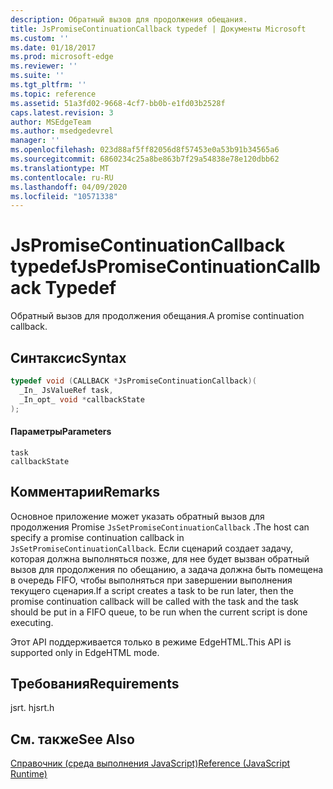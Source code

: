 ```yaml
---
description: Обратный вызов для продолжения обещания.
title: JsPromiseContinuationCallback typedef | Документы Microsoft
ms.custom: ''
ms.date: 01/18/2017
ms.prod: microsoft-edge
ms.reviewer: ''
ms.suite: ''
ms.tgt_pltfrm: ''
ms.topic: reference
ms.assetid: 51a3fd02-9668-4cf7-bb0b-e1fd03b2528f
caps.latest.revision: 3
author: MSEdgeTeam
ms.author: msedgedevrel
manager: ''
ms.openlocfilehash: 023d88af5ff82056d8f57453e0a53b91b34565a6
ms.sourcegitcommit: 6860234c25a8be863b7f29a54838e78e120dbb62
ms.translationtype: MT
ms.contentlocale: ru-RU
ms.lasthandoff: 04/09/2020
ms.locfileid: "10571338"
---
```

# <span data-ttu-id="817c7-103">JsPromiseContinuationCallback typedef</span><span class="sxs-lookup"><span data-stu-id="817c7-103">JsPromiseContinuationCallback Typedef</span></span>
<span data-ttu-id="817c7-104">Обратный вызов для продолжения обещания.</span><span class="sxs-lookup"><span data-stu-id="817c7-104">A promise continuation callback.</span></span>  
  
## <span data-ttu-id="817c7-105">Синтаксис</span><span class="sxs-lookup"><span data-stu-id="817c7-105">Syntax</span></span>  
  
```cpp  
typedef void (CALLBACK *JsPromiseContinuationCallback)(  
  _In_ JsValueRef task,  
  _In_opt_ void *callbackState  
);  
```  
  
#### <span data-ttu-id="817c7-106">Параметры</span><span class="sxs-lookup"><span data-stu-id="817c7-106">Parameters</span></span>  
 `task`  
  `callbackState`  
  
## <span data-ttu-id="817c7-107">Комментарии</span><span class="sxs-lookup"><span data-stu-id="817c7-107">Remarks</span></span>  
 <span data-ttu-id="817c7-108">Основное приложение может указать обратный вызов для продолжения Promise `JsSetPromiseContinuationCallback` .</span><span class="sxs-lookup"><span data-stu-id="817c7-108">The host can specify a promise continuation callback in `JsSetPromiseContinuationCallback`.</span></span> <span data-ttu-id="817c7-109">Если сценарий создает задачу, которая должна выполняться позже, для нее будет вызван обратный вызов для продолжения по обещанию, а задача должна быть помещена в очередь FIFO, чтобы выполняться при завершении выполнения текущего сценария.</span><span class="sxs-lookup"><span data-stu-id="817c7-109">If a script creates a task to be run later, then the promise continuation callback will be called with the task and the task should be put in a FIFO queue, to be run when the current script is done executing.</span></span>  
  
 <span data-ttu-id="817c7-110">Этот API поддерживается только в режиме EdgeHTML.</span><span class="sxs-lookup"><span data-stu-id="817c7-110">This API is supported only in EdgeHTML mode.</span></span>  
  
## <span data-ttu-id="817c7-111">Требования</span><span class="sxs-lookup"><span data-stu-id="817c7-111">Requirements</span></span>  
 <span data-ttu-id="817c7-112">jsrt. h</span><span class="sxs-lookup"><span data-stu-id="817c7-112">jsrt.h</span></span>  
  
## <span data-ttu-id="817c7-113">См. также</span><span class="sxs-lookup"><span data-stu-id="817c7-113">See Also</span></span>  
 [<span data-ttu-id="817c7-114">Справочник (среда выполнения JavaScript)</span><span class="sxs-lookup"><span data-stu-id="817c7-114">Reference (JavaScript Runtime)</span></span>](../chakra-hosting/reference-javascript-runtime.md)